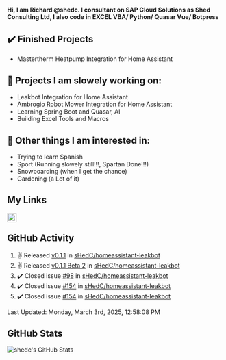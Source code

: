 #### Hi, I am Richard @shedc. I consultant on SAP Cloud Solutions as Shed Consulting Ltd, I also code in EXCEL VBA/ Python/ Quasar Vue/ Botpress

## ✔️ Finished Projects
- Mastertherm Heatpump Integration for Home Assistant

## 👋 Projects I am slowely working on:
- Leakbot Integration for Home Assistant
- Ambrogio Robot Mower Integration for Home Assistant
- Learning Spring Boot and Quasar, AI
- Building Excel Tools and Macros

## 👀 Other things I am interested in:
- Trying to learn Spanish
- Sport (Running slowely still!!!, Spartan Done!!!)
- Snowboarding (when I get the chance)
- Gardening (a Lot of it)

## My Links
[<img align="left" alt="shedc | LinkedIn" width="22px" src="https://cdn.jsdelivr.net/npm/simple-icons@v3/icons/linkedin.svg" />][linkedin]

<br/>

## GitHub Activity
<!--RECENT_ACTIVITY:start-->
1. ✌️ Released [v0.1.1](https://github.com/sHedC/homeassistant-leakbot/releases/tag/0.1.1) in [sHedC/homeassistant-leakbot](https://github.com/sHedC/homeassistant-leakbot)
2. ✌️ Released [v0.1.1 Beta 2](https://github.com/sHedC/homeassistant-leakbot/releases/tag/0.1.1-b2) in [sHedC/homeassistant-leakbot](https://github.com/sHedC/homeassistant-leakbot)
3. ✔️ Closed issue [#98](https://github.com/sHedC/homeassistant-leakbot/issues/98) in [sHedC/homeassistant-leakbot](https://github.com/sHedC/homeassistant-leakbot)
4. ✔️ Closed issue [#154](https://github.com/sHedC/homeassistant-leakbot/issues/154) in [sHedC/homeassistant-leakbot](https://github.com/sHedC/homeassistant-leakbot)
5. ✔️ Closed issue [#154](https://github.com/sHedC/homeassistant-leakbot/issues/154) in [sHedC/homeassistant-leakbot](https://github.com/sHedC/homeassistant-leakbot)
<!--RECENT_ACTIVITY:end-->
<!--RECENT_ACTIVITY:last_update-->
Last Updated: Monday, March 3rd, 2025, 12:58:08 PM
<!--RECENT_ACTIVITY:last_update_end-->

## GitHub Stats
<img align="left" alt="shedc's GitHub Stats" src="https://github-readme-stats.vercel.app/api?username=shedc&show_icons=true&hide_title=true" />

[linkedin]: https://www.linkedin.com/in/richard-holmes-3314251/

